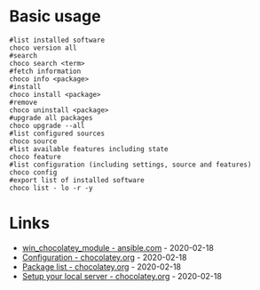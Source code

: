 # Basic usage

```
#list installed software
choco version all
#search
choco search <term>
#fetch information
choco info <package>
#install
choco install <package>
#remove
choco uninstall <package>
#upgrade all packages
choco upgrade --all
#list configured sources
choco source
#list available features including state
choco feature
#list configuration (including settings, source and features)
choco config
#export list of installed software
choco list - lo -r -y
```

# Links

* [win_chocolatey_module - ansible.com](https://docs.ansible.com/ansible/latest/modules/win_chocolatey_module.html) - 2020-02-18
* [Configuration - chocolatey.org](https://chocolatey.org/docs/chocolatey-configuration) - 2020-02-18
* [Package list - chocolatey.org](https://chocolatey.org/packages) - 2020-02-18
* [Setup your local server - chocolatey.org](https://chocolatey.org/docs/how-to-host-feed) - 2020-02-18

